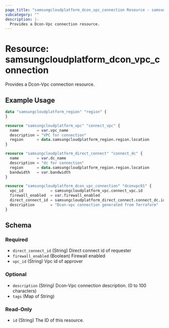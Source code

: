 ```yaml
---
page_title: "samsungcloudplatform_dcon_vpc_connection Resource - samsungcloudplatform"
subcategory: ""
description: |-
  Provides a Dcon-Vpc connection resource.
---
```


# Resource: samsungcloudplatform_dcon_vpc_connection

Provides a Dcon-Vpc connection resource.


## Example Usage

```terraform
data "samsungcloudplatform_region" "region" {
}

resource "samsungcloudplatform_vpc" "connect_vpc" {
  name        = var.vpc_name
  description = "VPC for connection"
  region      = data.samsungcloudplatform_region.region.location
}

resource "samsungcloudplatform_direct_connect" "connect_dc" {
  name        = var.dc_name
  description = "dc for connection"
  region      = data.samsungcloudplatform_region.region.location
  bandwidth   = var.bandwidth
}

resource "samsungcloudplatform_dcon_vpc_connection" "dconvpc01" {
  vpc_id            = samsungcloudplatform_vpc.connect_vpc.id
  firewall_enabled  = var.firewall_enabled
  direct_connect_id = samsungcloudplatform_direct_connect.connect_dc.id
  description       = "Dcon-vpc connection generated from Terraform"
}
```

<!-- schema generated by tfplugindocs -->
## Schema

### Required

- `direct_connect_id` (String) Direct connect id of requester
- `firewall_enabled` (Boolean) Firewall enabled
- `vpc_id` (String) Vpc id of approver

### Optional

- `description` (String) Dcon-Vpc connection description. (0 to 100 characters)
- `tags` (Map of String)

### Read-Only

- `id` (String) The ID of this resource.


